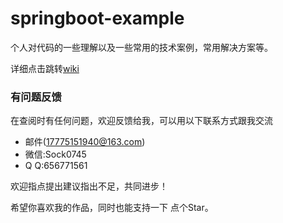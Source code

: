 # springboot-example

个人对代码的一些理解以及一些常用的技术案例，常用解决方案等。

详细点击跳转[wiki](https://github.com/zhang-hao-Github/springboot-example/wiki)


### 有问题反馈
在查阅时有任何问题，欢迎反馈给我，可以用以下联系方式跟我交流

* 邮件(17775151940@163.com)
* 微信:Sock0745
*  Q Q:656771561


欢迎指点提出建议指出不足，共同进步！

希望你喜欢我的作品，同时也能支持一下 点个Star。
